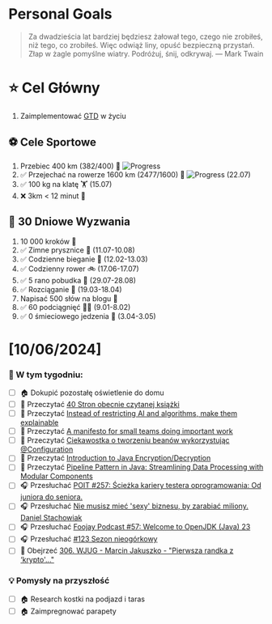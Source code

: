
Personal Goals
==============
> Za dwadzieścia lat bardziej będziesz żałował tego, czego nie zrobiłeś, niż tego, co zrobiłeś. Więc odwiąż liny, opuść bezpieczną przystań. Złap w żagle pomyślne wiatry. Podróżuj, śnij, odkrywaj.
> — Mark Twain

# ⭐ Cel Główny
1. Zaimplementować [GTD](https://gettingthingsdone.com/) w życiu

## ⚽️ Cele Sportowe
1. Przebiec 400 km (382/400) 🏃 ![Progress](https://geps.dev/progress/95/)
2. ✅ Przejechać na rowerze 1600 km (2477/1600) 🚴 ![Progress](https://geps.dev/progress/154/) (22.07)
3. ✅ 100 kg na klatę  🏋️ (15.07)
4. ❌ 3km < 12 minut 👟

## 🎯 30 Dniowe Wyzwania
1. 10 000 kroków 🦶 
2. ✅ Zimne prysznice 🚿 (11.07-10.08)
3. ✅ Codzienne bieganie 🏃 (12.02-13.03)
4. ✅ Codzienny rower 🚲 (17.06-17.07)
5. ✅ 5 rano pobudka 🌅 (29.07-28.08)
6. ✅ Rozciąganie 🧘 (19.03-18.04)
7. Napisać 500 słów na blogu 📝
8. ✅ 60 podciągnięć 🏋️‍♂️ (9.01-8.02)
9. ✅ 0 śmieciowego jedzenia 🍔 (3.04-3.05)

# [10/06/2024]
### 🚧 W tym tygodniu:
- [ ] 🏠 Dokupić pozostałę oświetlenie do domu
- [ ] 📗 Przeczytać [40 Stron obecnie czytanej książki](https://github.com/BartoszDabek/bdabek.pl/blob/master/miscellaneous/books.md)
- [ ] 📗 Przeczytać [Instead of restricting AI and algorithms, make them explainable](https://martinfowler.com/articles/2024-restrict-algorithm.html)
- [ ] 📗 Przeczytać [A manifesto for small teams doing important work](https://seths.blog/2016/02/a-manifesto-for-small-teams-doing-important-work/)
- [ ] 📗 Przeczytać [Ciekawostka o tworzeniu beanów wykorzystując @Configuration](https://cezarysanecki.pl/2024/08/13/ciekawostka-o-tworzeniu-beanow-wykorzystujac-configuration/)
- [ ] 📗 Przeczytać [Introduction to Java Encryption/Decryption](https://dev.java/learn/security/intro/)
- [ ] 📗 Przeczytać [Pipeline Pattern in Java: Streamlining Data Processing with Modular Components](https://java-design-patterns.com/patterns/pipeline/)
- [ ] 🎧 Przesłuchać [POIT #257: Ścieżka kariery testera oprogramowania: Od juniora do seniora.](https://porozmawiajmyoit.pl/poit-257-sciezka-kariery-testera-oprogramowania-od-juniora-do-seniora/)
- [ ] 🎧 Przesłuchać [Nie musisz mieć 'sexy' biznesu, by zarabiać miliony. Daniel Stachowiak](https://youtu.be/JxOsQ5nLilY)
- [ ] 🎧 Przesłuchać [Foojay Podcast #57: Welcome to OpenJDK (Java) 23](https://foojay.io/today/foojay-podcast-57/)
- [ ] 🎧 Przesłuchać [#123 Sezon nieogórkowy](https://patoarchitekci.io/123/)
- [ ] 🎥 Obejrzeć [306. WJUG - Marcin Jakuszko - "Pierwsza randka z ‘krypto'..."](https://youtu.be/OW_iTAiTY4s)

### 💡 Pomysły na przyszłość
- [ ] 🏠 Research kostki na podjazd i taras
- [ ] 🏠 Zaimpregnować parapety
